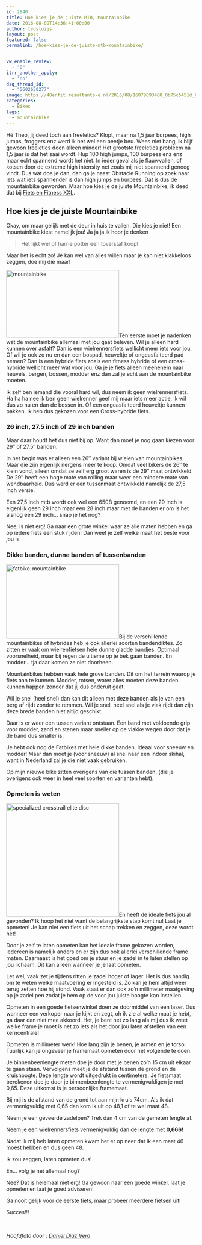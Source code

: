 ```yaml
---
id: 2940
title: Hoe kies je de juiste MTB, Mountainbike
date: 2016-08-09T14:36:41+00:00
author: tvdsluijs
layout: post
featured: false
permalink: /hoe-kies-je-de-juiste-mtb-mountainbike/


vw_enable_review:
  - "0"
itrr_another_apply:
  - 'no'
dsq_thread_id:
  - "5602650277"
image: https://40enfit.resultants-e.nl/2016/08/16079893400_0b75c5451d_k-e1470745991180.jpg
categories:
  - Bikes
tags:
  - mountainbike
---
```

Hé Theo, jij deed toch aan freeletics? Klopt, maar na 1,5 jaar burpees, high jumps, froggers enz werd ik het wel een beetje beu. Wees niet bang, ik blijf gewoon freeletics doen alleen minder! Het grootste freeletics probleem na 1,5 jaar is dat het saai wordt. Hup 100 high jumps, 100 burpees enz enz maar echt spannend wordt het niet. In ieder geval als je flauwvallen, of kotsen door de extreme high intensity net zoals mij niet spannend genoeg vindt. Dus wat doe je dan, dan ga je naast Obstacle Running op zoek naar iets wat iets spannender is dan high jumps en burpees. Dat is dus de mountainbike geworden. Maar hoe kies je de juiste Mountainbike, ik deed dat bij [Fiets en Fitness XXL](https://vandersluijs.nl/blog/2016/08/fiets-en-fitness-xxl-website.html).

<!--more-->

## Hoe kies je de juiste Mountainbike

Okay, om maar gelijk met de deur in huis te vallen. Die kies je niet! Een mountainbike kiest namelijk jou! Ja ja ja ik hoor je denken

> Het lijkt wel of harrie potter een toverstaf koopt

Maar het is echt zo! Je kan wel van alles willen maar je kan niet klakkeloos zeggen, doe mij die maar!

<img class="alignleft size-medium wp-image-3015" src="https://40enfit.resultants-e.nl/2016/08/attention-300x179.jpg" alt="mountainbike" width="300" height="179" srcset="https://40enfit.resultants-e.nl/2016/08/attention-300x179.jpg 300w, https://40enfit.resultants-e.nl/2016/08/attention-1024x611.jpg 1024w, https://40enfit.resultants-e.nl/2016/08/attention.jpg 1200w" sizes="(max-width: 300px) 100vw, 300px" />Ten eerste moet je nadenken wat de mountainbike allemaal met jou gaat beleven. Wil je alleen hard kunnen over asfalt? Dan is een wielrennersfiets wellicht meer iets voor jou. Of wil je ook zo nu en dan een bospad, heuveltje of ongeasfalteerd pad nemen? Dan is een hybride fiets zoals een fitness hybride of een cross-hybride wellicht meer wat voor jou. Ga je je fiets alleen meenenem naar heuvels, bergen, bossen, modder enz dan zal je echt aan de mountainbike moeten.

Ik zelf ben iemand die vooral hard wil, dus neem ik geen wielrennersfiets. Ha ha ha nee ik ben geen wielrenner geef mij maar iets meer actie, ik wil dus zo nu en dan de bossen in. Of een ongeasfalteerd heuveltje kunnen pakken. Ik heb dus gekozen voor een Cross-hybride fiets.

### 26 inch, 27.5 inch of 29 inch banden

Maar daar houdt het dus niet bij op. Want dan moet je nog gaan kiezen voor 29&#8243; of 27.5&#8243; banden.

In het begin was er alleen een 26&#8243; variant bij wielen van mountainbikes. Maar die zijn eigenlijk nergens meer te koop. Omdat veel bikers de 26&#8243; te klein vond, alleen omdat ze zelf erg groot waren is de 29&#8243; maat ontwikkeld. De 29&#8243; heeft een hoge mate van rolling maar weer een mindere mate van wendbaarheid. Dus werd er een tussenmaat ontwikkeld namelijk de 27,5 inch versie.

Een 27,5 inch mtb wordt ook wel een 650B genoemd, en een 29 inch is eigenlijk geen 29 inch maar een 28 inch maar met de banden er om is het alsnog een 29 inch&#8230; snap je het nog?

Nee, is niet erg! Ga naar een grote winkel waar ze alle maten hebben en ga op iedere fiets een stuk rijden! Dan weet je zelf welke maat het beste voor jou is.

### Dikke banden, dunne banden of tussenbanden

<img class="alignright size-medium wp-image-3017" src="https://40enfit.resultants-e.nl/2016/08/fatbike-mountainbike-300x197.jpg" alt="fatbike-mountainbike" width="300" height="197" srcset="https://40enfit.resultants-e.nl/2016/08/fatbike-mountainbike-300x197.jpg 300w, https://40enfit.resultants-e.nl/2016/08/fatbike-mountainbike.jpg 629w" sizes="(max-width: 300px) 100vw, 300px" />Bij de verschillende mountainbikes of hybrides heb je ook allerlei soorten bandendiktes. Zo zitten er vaak om wielrenfietsen hele dunne gladde bandjes. Optimaal voorsnelheid, maar bij regen de ultieme op je bek gaan banden. En modder&#8230; tja daar komen ze niet doorheen.

Mountainbikes hebben vaak hele grove banden. Dit om het terrein waarop je fiets aan te kunnen. Modder, rotsen, water alles moeten deze banden kunnen happen zonder dat jij dus onderuit gaat.

Wil je snel (heel snel) dan kan dit alleen met deze banden als je van een berg af rijdt zonder te remmen. Wil je snel, heel snel als je vlak rijdt dan zijn deze brede banden niet altijd geschikt.

Daar is er weer een tussen variant ontstaan. Een band met voldoende grip voor modder, zand en stenen maar sneller op de vlakke wegen door dat je de band dus smaller is.

Je hebt ook nog de Fatbikes met hele dikke banden. Ideaal voor sneeuw en modder! Maar dan moet je (voor sneeuw) al snel naar een indoor skihal, want in Nederland zal je die niet vaak gebruiken.

Op mijn nieuwe bike zitten overigens van die tussen banden. (die je overigens ook weer in heel veel soorten en varianten hebt).

### Opmeten is weten

<img class="alignleft size-medium wp-image-3018" src="https://40enfit.resultants-e.nl/2016/08/specialized-crosstrail-elite-disc-300x300.jpg" alt="specialized crosstrail elite disc" width="300" height="300" srcset="https://40enfit.resultants-e.nl/2016/08/specialized-crosstrail-elite-disc-300x300.jpg 300w, https://40enfit.resultants-e.nl/2016/08/specialized-crosstrail-elite-disc-150x150.jpg 150w, https://40enfit.resultants-e.nl/2016/08/specialized-crosstrail-elite-disc-1024x1024.jpg 1024w, https://40enfit.resultants-e.nl/2016/08/specialized-crosstrail-elite-disc-80x80.jpg 80w, https://40enfit.resultants-e.nl/2016/08/specialized-crosstrail-elite-disc-360x360.jpg 360w, https://40enfit.resultants-e.nl/2016/08/specialized-crosstrail-elite-disc-750x750.jpg 750w, https://40enfit.resultants-e.nl/2016/08/specialized-crosstrail-elite-disc.jpg 1100w" sizes="(max-width: 300px) 100vw, 300px" />En heeft de ideale fiets jou al gevonden? Ik hoop het niet want de belangrijkste stap komt nu! Laat je opmeten! Je kan niet een fiets uit het schap trekken en zeggen, deze wordt het!

Door je zelf te laten opmeten kan het ideale frame gekozen worden, iedereen is namelijk anders en er zijn dus ook allerlei verschillende frame maten. Daarnaast is het goed om je stuur en je zadel in te laten stellen op jou lichaam. Dit kan alleen wanneer je je laat opmeten.

Let wel, vaak zet je tijdens ritten je zadel hoger of lager. Het is dus handig om te weten welke maatvoering er ingesteld is. Zo kan je hem altijd weer terug zetten hoe hij stond. Vaak staat er dan ook zo&#8217;n millimeter maatgeving op je zadel pen zodat je hem op de voor jou juiste hoogte kan instellen.

Opmeten in een goede fietsenwinkel doen ze doormiddel van een laser. Dus wanneer een verkoper naar je kijkt en zegt, oh ik zie al welke maat je hebt, ga daar dan niet mee akkoord. Het, je bent net zo lang als mij dus ik weet welke frame je moet is net zo iets als het door jou laten afstellen van een kerncentrale!

Opmeten is millimeter werk! Hoe lang zijn je benen, je armen en je torso. Tuurlijk kan je ongeveer je framemaat opmeten door het volgende te doen.

Je binnenbeenlengte meten doe je door met je benen zo’n 15 cm uit elkaar te gaan staan. Vervolgens meet je de afstand tussen de grond en de kruishoogte. Deze lengte wordt uitgedrukt in centimeters. Je fietsmaat berekenen doe je door je binnenbeenlengte te vermenigvuldigen je met 0,65. Deze uitkomst is je persoonlijke framemaat.

Bij mij is de afstand van de grond tot aan mijn kruis 74cm. Als ik dat vermenigvuldig met 0,65 dan kom ik uit op 48,1 of te wel maat 48.

Neem je een geveerde zadelpen? Trek dan 4 cm van de gemeten lengte af.

Neem je een wielrennersfiets vermenigvuldig dan de lengte met **0,666!**

Nadat ik mij heb laten opmeten kwam het er op neer dat ik een maat 46 moest hebben en dus geen 48.

Ik zou zeggen, laten opmeten dus!

En&#8230; volg je het allemaal nog?

Nee? Dat is helemaal niet erg! Ga gewoon naar een goede winkel, laat je opmeten en laat je goed adviseren!

Ga nooit gelijk voor de eerste fiets, maar probeer meerdere fietsen uit!

Succes!!!

&nbsp;

_Hoofdfoto door : <a class="owner-name truncate" title="Go to Daniel Diaz Vera's photostream" href="https://www.flickr.com/photos/danieldiazvera/" data-track="attributionNameClick" data-rapid_p="81">Daniel Diaz Vera</a>_